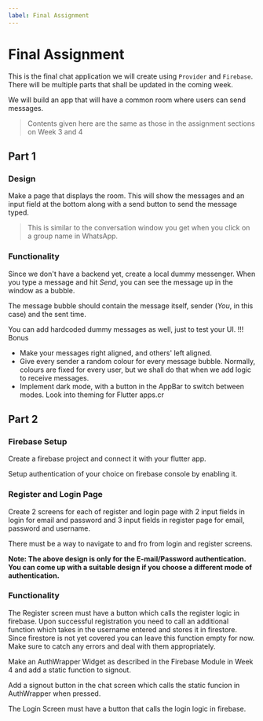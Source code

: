 ```yaml
---
label: Final Assignment
---
```


# Final Assignment

This is the final chat application we will create using `Provider` and `Firebase`. There will be multiple parts that shall be updated in the coming week.

We will build an app that will have a common room where users can send messages.

> Contents given here are the same as those in the assignment sections on Week 3 and 4

## Part 1

### Design

Make a page that displays the room. This will show the messages and an input field at the bottom along with a send button to send the message typed.

> This is similar to the conversation window you get when you click on a group name in WhatsApp.

### Functionality

Since we don't have a backend yet, create a local dummy messenger. When you type a message and hit _Send_, you can see the message up in the window as a bubble.

The message bubble should contain the message itself, sender (_You_, in this case) and the sent time.

You can add hardcoded dummy messages as well, just to test your UI.
!!! Bonus

- Make your messages right aligned, and others' left aligned.
- Give every sender a random colour for every message bubble. Normally, colours are fixed for every user, but we shall do that when we add logic to receive messages.
- Implement dark mode, with a button in the AppBar to switch between modes. Look into theming for Flutter apps.cr
 
## Part 2

### Firebase Setup

Create a firebase project and connect it with your flutter app.

Setup authentication of your choice on firebase console by enabling it.

### Register and Login Page

Create 2 screens for each of register and login page with 2 input fields in login for email and password and 3 input fields in register page for email, password and username.

There must be a way to navigate to and fro from login and register screens.

**Note: The above design is only for the E-mail/Password authentication. You can come up with a suitable design if you choose a different mode of authentication.**

### Functionality

The Register screen must have a button which calls the register logic in firebase. Upon successful registration you need to call an additional function which takes in the username entered and stores it in firestore. Since firestore is not yet covered you can leave this function empty for now.
Make sure to catch any errors and deal with them appropriately.

Make an AuthWrapper Widget as described in the Firebase Module in Week 4 and add a static function to signout.

Add a signout button in the chat screen which calls the static funcion in AuthWrapper when pressed.

The Login Screen must have a button that calls the login logic in firebase.